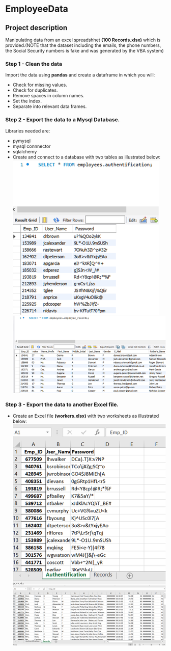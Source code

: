 # EmployeeData
## Project description
Manipulating data from an excel spreadshhet **(100 Records.xlsx)** which is provided.(NOTE that the dataset including the emails, the phone numbers, the Social Security numbers is fake and was generated by the VBA system)
### Step 1 - Clean the data
Import the data using **pandas** and create a dataframe in which you will:
- Check for missing values.
- Check for duplicates.
- Remove spaces in column names.
- Set the index.
- Separate into relevant data frames.
### Step 2 - Export the data to a Mysql Database.
Libraries needed are:
- pymysql
- mysql connnector
- sqlalchemy
- Create and connect to a database with two tables as illustrated below:
 ![database](db1.png "database")
 ![database](db2.png "database")
 ### Step 3 - Export the data to another Excel file.
 - Create an Excel file **(workers.xlsx)** with two worksheets as illustrated below:
 ![excel](xl1.png "excel")
 ![dexcel](xl2.png "excel")

